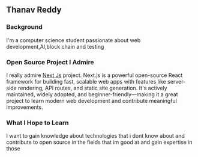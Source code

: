 ## Thanav Reddy

### Background
I'm a computer science student passionate about web development,AI,block chain and testing

### Open Source Project I Admire
I really admire [Next Js](https://github.com/vercel/next.js) project. Next.js is a powerful open-source React framework for building fast, scalable web apps with features like server-side rendering, API routes, and static site generation. It's actively maintained, widely adopted, and beginner-friendly—making it a great project to learn modern web development and contribute meaningful improvements.

### What I Hope to Learn
I want to gain knowledge about technologies that i dont know about and contribute to open source in the fields that im good at and gain expertise in those
